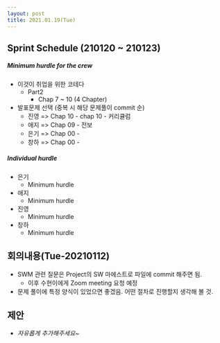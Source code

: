 ```yaml
---
layout: post
title: 2021.01.19(Tue)
---
```

## Sprint Schedule (210120 ~ 210123)

##### *Minimum hurdle for the crew*

- 이것이 취업을 위한 코테다
  - Part2
    - Chap 7 ~ 10 (4 Chapter)
- 발표문제 선택 (중복 시 해당 문제풀이 commit 순)
  - 진영 => Chap 10 - chap 10 - 커리큘럼
  - 애지 => Chap 09 - 전보 
  - 은기 => Chap 00 - 
  - 창하 => Chap 00 - 

##### *Individual hurdle*

- 은기
  - Minimum hurdle
- 애지 
  - Minimum hurdle
- 진영
  - Minimum hurdle
- 창하
  - Minimum hurdle

## 회의내용(Tue-20210112)

- SWM 관련 질문은 Project의 SW 마에스트로 파일에 commit 해주면 됨. 
  - 이후 수현이에게 Zoom meeting 요청 예정
- 문제 풀이에 특정 양식이 있었으면 좋겠음. 어떤 절차로 진행할지 생각해 볼 것.

## 제안

- *자유롭게 추가해주세요~*
